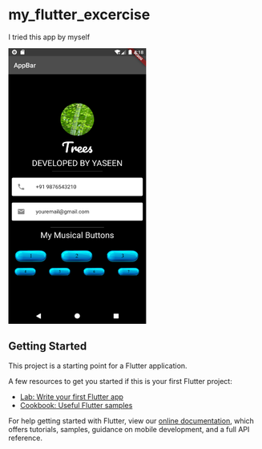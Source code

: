 # my_flutter_excercise

I tried this app by myself


<img src="https://github.com/Yaseen549/Own-Flutter-Bundle-card-music/blob/main/screenshot.png" width="275" height="550"/>


## Getting Started

This project is a starting point for a Flutter application.

A few resources to get you started if this is your first Flutter project:

- [Lab: Write your first Flutter app](https://flutter.dev/docs/get-started/codelab)
- [Cookbook: Useful Flutter samples](https://flutter.dev/docs/cookbook)

For help getting started with Flutter, view our
[online documentation](https://flutter.dev/docs), which offers tutorials,
samples, guidance on mobile development, and a full API reference.
